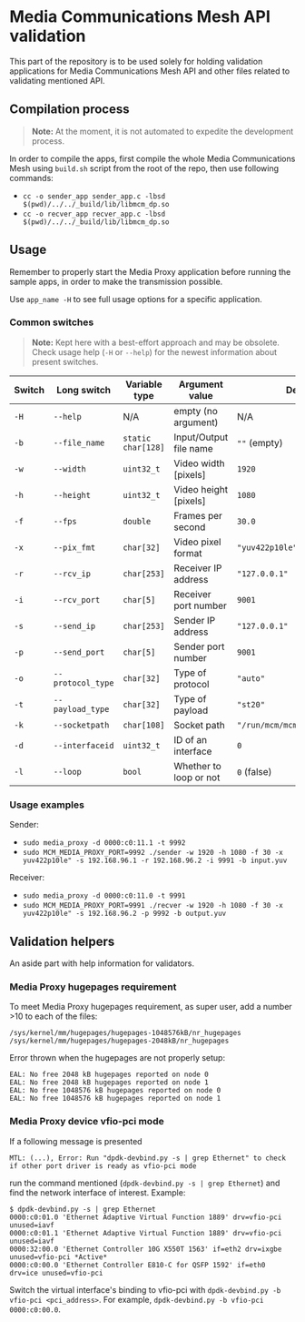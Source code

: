 # Media Communications Mesh API validation

This part of the repository is to be used solely for holding validation applications for Media Communications Mesh API and other files related to validating mentioned API.

## Compilation process

> **Note:** At the moment, it is not automated to expedite the development process.

In order to compile the apps, first compile the whole Media Communications Mesh using `build.sh` script from the root of the repo, then use following commands:

- `cc -o sender_app sender_app.c -lbsd $(pwd)/../../_build/lib/libmcm_dp.so`
- `cc -o recver_app recver_app.c -lbsd $(pwd)/../../_build/lib/libmcm_dp.so`

## Usage

Remember to properly start the Media Proxy application before running the sample apps, in order to make the transmission possible.

Use `app_name -H` to see full usage options for a specific application.

### Common switches

> **Note:** Kept here with a best-effort approach and may be obsolete. Check usage help (`-H` or `--help`) for the newest information about present switches.

| Switch | Long switch       | Variable type      | Argument value         | Default                        | Examples                   |
| ------ | ----------------- | ------------------ | ---------------------- | ------------------------------ | -------------------------- |
| `-H`   | `--help`          | N/A                | empty (no argument)    | N/A                            | N/A                        |
| `-b`   | `--file_name`     | `static char[128]` | Input/Output file name | `""` (empty)                   | `"in.yuv"` / `"out.yuv"`   |
| `-w`   | `--width`         | `uint32_t`         | Video width [pixels]   | `1920`                         | `1920`                     |
| `-h`   | `--height`        | `uint32_t`         | Video height [pixels]  | `1080`                         | `1080`                     |
| `-f`   | `--fps`           | `double`           | Frames per second      | `30.0`                         | `25`                       |
| `-x`   | `--pix_fmt`       | `char[32]`         | Video pixel format     | `"yuv422p10le"`                | `"yuv444p"`                |
| `-r`   | `--rcv_ip`        | `char[253]`        | Receiver IP address    | `"127.0.0.1"`                  | `"192.168.96.1"`           |
| `-i`   | `--rcv_port`      | `char[5]`          | Receiver port number   | `9001`                         | `9001`                     |
| `-s`   | `--send_ip`       | `char[253]`        | Sender IP address      | `"127.0.0.1"`                  | `"192.168.96.2"`           |
| `-p`   | `--send_port`     | `char[5]`          | Sender port number     | `9001`                         | `9002`                     |
| `-o`   | `--protocol_type` | `char[32]`         | Type of protocol       | `"auto"`                       | `"memif"`                  |
| `-t`   | `--payload_type`  | `char[32]`         | Type of payload        | `"st20"`                       | `"rdma"`/`"st22"`/`"st30"` |
| `-k`   | `--socketpath`    | `char[108]`        | Socket path            | `"/run/mcm/mcm_rx_memif.sock"` | `"/other/path.sock"`       |
| `-d`   | `--interfaceid`   | `uint32_t`         | ID of an interface     | `0`                            | `1`                        |
| `-l`   | `--loop`          | `bool`             | Whether to loop or not | `0` (false)                    | `1` (true)                 |

### Usage examples

Sender:
- `sudo media_proxy -d 0000:c0:11.1 -t 9992`
- `sudo MCM_MEDIA_PROXY_PORT=9992 ./sender -w 1920 -h 1080 -f 30 -x yuv422p10le" -s 192.168.96.1 -r 192.168.96.2 -i 9991 -b input.yuv`

Receiver:
- `sudo media_proxy -d 0000:c0:11.0 -t 9991`
- `sudo MCM_MEDIA_PROXY_PORT=9991 ./recver -w 1920 -h 1080 -f 30 -x yuv422p10le" -s 192.168.96.2 -p 9992 -b output.yuv`

## Validation helpers

An aside part with help information for validators.

### Media Proxy hugepages requirement

To meet Media Proxy hugepages requirement, as super user, add a number >10 to each of the files:
```shell
/sys/kernel/mm/hugepages/hugepages-1048576kB/nr_hugepages
/sys/kernel/mm/hugepages/hugepages-2048kB/nr_hugepages
```

Error thrown when the hugepages are not properly setup:
```text
EAL: No free 2048 kB hugepages reported on node 0
EAL: No free 2048 kB hugepages reported on node 1
EAL: No free 1048576 kB hugepages reported on node 0
EAL: No free 1048576 kB hugepages reported on node 1
```

### Media Proxy device vfio-pci mode

If a following message is presented

```text
MTL: (...), Error: Run "dpdk-devbind.py -s | grep Ethernet" to check if other port driver is ready as vfio-pci mode
```

run the command mentioned (`dpdk-devbind.py -s | grep Ethernet`) and find the network interface of interest. Example:

```text
$ dpdk-devbind.py -s | grep Ethernet
0000:c0:01.0 'Ethernet Adaptive Virtual Function 1889' drv=vfio-pci unused=iavf
0000:c0:01.1 'Ethernet Adaptive Virtual Function 1889' drv=vfio-pci unused=iavf
0000:32:00.0 'Ethernet Controller 10G X550T 1563' if=eth2 drv=ixgbe unused=vfio-pci *Active*
0000:c0:00.0 'Ethernet Controller E810-C for QSFP 1592' if=eth0 drv=ice unused=vfio-pci 
```

Switch the virtual interface's binding to vfio-pci with `dpdk-devbind.py -b vfio-pci <pci_address>`. For example, `dpdk-devbind.py -b vfio-pci 0000:c0:00.0`.
